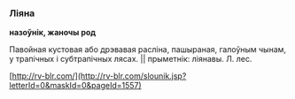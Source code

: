 ### Ліяна
**назоўнік, жаночы род**

Павойная кустовая або дрэвавая расліна, пашыраная, галоўным чынам, у трапічных і субтрапічных лясах. || прыметнік: ліянавы. Л. лес.

<a rel="author">[http://rv-blr.com/](http://rv-blr.com/slounik.jsp?letterId=0&maskId=0&pageId=1557)</a>
